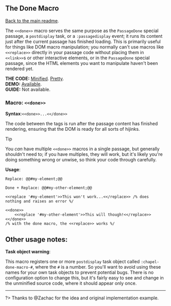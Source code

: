 ## The Done Macro

[Back to the main readme](./README.md).

The `<<done>>` macro serves the same purpose as the `PassageDone` special passage, a `postdisplay` task, or a `:passagedisplay` event; it runs its content just after the current passage has finished loading.  This is primarily useful for things like DOM macro manipulation; you normally can't use macros like `<<replace>>` directly in your passage code without placing them in `<<link>>`s or other interactive elements, or in the `PassageDone` special passage, since the HTML elements you want to manipulate haven't been rendered yet.

**THE CODE:** [Minified](https://github.com/ChapelR/custom-macros-for-sugarcube-2/blob/master/scripts/minified/done.min.js). [Pretty](https://github.com/ChapelR/custom-macros-for-sugarcube-2/blob/master/scripts/done.js).  
**DEMO:** [Available](http://macros.twinelab.net/demo?macro=done).  
**GUIDE:** Not available.

### Macro: `<<done>>`

**Syntax**:`<<done>>...<</done>>`

The code between the tags is run after the passage content has finished rendering, ensuring that the DOM is ready for all sorts of hijinks.  

> [!TIP]
> You *can* have multiple `<<done>>` macros in a single passage, but generally shouldn't need to; if you have multiples, they will work, but it's likely you're doing something wrong or unwise, so think your code through carefully.

**Usage**:
```
Replace: @@#my-element;@@

Done + Replace: @@#my-other-element;@@

<<replace '#my-element'>>This won't work...<</replace>> /% does nothing and raises an error %/

<<done>>
	<<replace '#my-other-element'>>This will though!<</replace>>
<</done>>
/% with the done macro, the <<replace>> works %/
```

## Other usage notes:

**Task object warning**:

This macro registers one or more `postdisplay` task object called `:chapel-done-macro-#`, where the `#` is a number. So you'll want to avoid using these names for your own task objects to prevent potential bugs.  There is no configuration option to change this, but it's fairly easy to see and change in the unminified source code, where it should appear only once.

-----

?> Thanks to @Zachac for the idea and original implementation example.